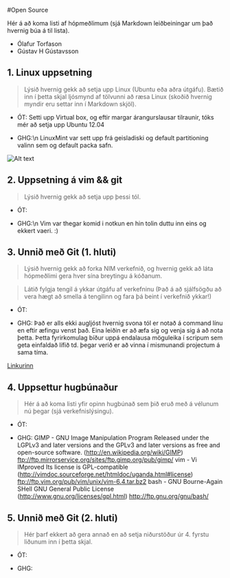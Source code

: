 #Open Source

Hér á að koma listi af hópmeðlimum (sjá Markdown leiðbeiningar um það hvernig búa á til lista).


+ Ólafur Torfason 
+ Gústav H Gústavsson

## 1. Linux uppsetning

>Lýsið hvernig gekk að setja upp Linux (Ubuntu eða aðra útgáfu). Bætið inn í þetta skjal ljósmynd af tölvunni að ræsa Linux (skoðið hvernig myndir eru settar inn í Markdown skjöl).

+ ÓT:
Setti upp Virtual box, og eftir margar árangurslausar tilraunir, tóks mér að setja upp Ubuntu 12.04 

+ GHG:\n
LinuxMint var sett upp frá geisladiski og default partitioning valinn sem og default packa safn.

![Alt text](boot_pic_ghg.jpeg "Boot menu")


## 2. Uppsetning á vim && git

>Lýsið hvernig gekk að setja upp þessi tól.

+ ÓT:


+ GHG:\n
Vim var thegar komid i notkun en hin tolin duttu inn eins og ekkert vaeri. :)

## 3. Unnið með Git (1. hluti)

>Lýsið hvernig gekk að forka NIM verkefnið, og hvernig gekk að láta hópmeðlimi gera hver sína breytingu á kóðanum.

>Látið fylgja tengil á ykkar útgáfu af verkefninu (Það á að sjálfsögðu að vera hægt að smella á tengilinn og fara þá beint í verkefnið ykkar!)

+ ÓT:


+ GHG:
Það er alls ekki augljóst hvernig svona tól er notað á command línu en eftir æfingu venst það. Eina leiðin er að æfa sig og venja sig á að nota þetta. Þetta fyrirkomulag bíður uppá endalausa möguleika í scripum sem geta einfaldað lífið td. þegar verið er að vinna í mismunandi projectum á sama tíma.

[Linkurinn](https://github.com/gustavhjortur/INTOPrufa.git "Github projectid okkar")

## 4. Uppsettur hugbúnaður

>Hér á að koma listi yfir opinn hugbúnað sem þið eruð með á vélunum nú þegar (sjá verkefnislýsingu).

+ ÓT:


+ GHG:
GIMP - GNU Image Manipulation Program    Released under the LGPLv3 and later versions and the GPLv3             and later versions as free and open-source software. (http://en.wikipedia.org/wiki/GIMP)
ftp://ftp.mirrorservice.org/sites/ftp.gimp.org/pub/gimp/
vim - Vi IMproved    Its license is GPL-compatible (http://vimdoc.sourceforge.net/htmldoc/uganda.html#license)
    ftp://ftp.vim.org/pub/vim/unix/vim-6.4.tar.bz2
bash - GNU Bourne-Again SHell    GNU General Public License (http://www.gnu.org/licenses/gpl.html)
    http://ftp.gnu.org/gnu/bash/


## 5. Unnið með Git (2. hluti)

>Hér þarf ekkert að gera annað en að setja niðurstöður úr 4. fyrstu liðunum inn í þetta skjal.

+ ÓT:


+ GHG:

